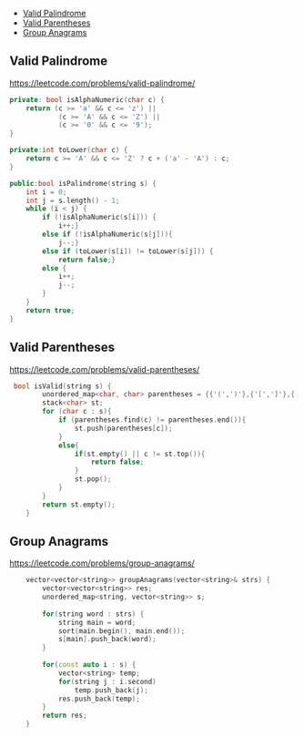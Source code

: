 + [Valid Palindrome](#valid-palindrome)
+ [Valid Parentheses](#valid-parentheses)
+ [Group Anagrams](#group-anagrams)

## Valid Palindrome

https://leetcode.com/problems/valid-palindrome/

```cpp
private: bool isAlphaNumeric(char c) {
    return (c >= 'a' && c <= 'z') ||
            (c >= 'A' && c <= 'Z') ||
            (c >= '0' && c <= '9');
}

private:int toLower(char c) {
    return c >= 'A' && c <= 'Z' ? c + ('a' - 'A') : c;
}

public:bool isPalindrome(string s) {
    int i = 0;
    int j = s.length() - 1;
    while (i < j) {
        if (!isAlphaNumeric(s[i])) {
            i++;}
        else if (!isAlphaNumeric(s[j])){
            j--;}
        else if (toLower(s[i]) != toLower(s[j])) {
            return false;}
        else {
            i++;
            j--;
        }
    }
    return true;
}
```

## Valid Parentheses

https://leetcode.com/problems/valid-parentheses/

```cpp
 bool isValid(string s) {
        unordered_map<char, char> parentheses = {{'(',')'},{'[',']'},{'{','}'}};
        stack<char> st;
        for (char c : s){
            if (parentheses.find(c) != parentheses.end()){
                st.push(parentheses[c]);
            }
            else{
                if(st.empty() || c != st.top()){
                    return false;
                }
                st.pop();
            }
        }
        return st.empty();
    } 
```

## Group Anagrams

https://leetcode.com/problems/group-anagrams/

```cpp
    vector<vector<string>> groupAnagrams(vector<string>& strs) {
        vector<vector<string>> res;
        unordered_map<string, vector<string>> s;
        
        for(string word : strs) {
            string main = word;
            sort(main.begin(), main.end());
            s[main].push_back(word);
        }
        
        for(const auto i : s) {
            vector<string> temp;
            for(string j : i.second)
                temp.push_back(j);
            res.push_back(temp);
        }
        return res;  
    }
```
